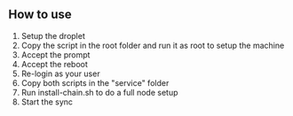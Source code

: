 ## How to use
1. Setup the droplet
2. Copy the script in the root folder and run it as root to setup the machine
3. Accept the prompt
4. Accept the reboot
5. Re-login as your user
6. Copy both scripts in the "service" folder
7. Run install-chain.sh to do a full node setup
8. Start the sync